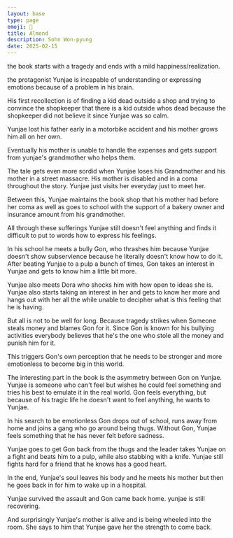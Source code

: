 ```yaml
---
layout: base
type: page
emoji: 🌰 
title: Almond 
description: Sohn Won-pyung
date: 2025-02-15
---
```


the book starts with a tragedy and ends with a mild happiness/realization.


the protagonist Yunjae is incapable of understanding or expressing emotions because of a problem in his brain.

His first recollection is of finding a kid dead outside a shop and trying to convince the shopkeeper that there is a kid outside whos dead because the shopkeeper did not believe it since Yunjae was so calm.


Yunjae lost his father early in a motorbike accident and his mother grows him all on her own.


Eventually his mother is unable to handle the expenses and gets support from yunjae's grandmother who helps them.


The tale gets even more sordid when Yunjae loses his Grandmother and his mother in a street massacre. His mother is disabled and in a coma throughout the story. Yunjae just visits her everyday just to meet her.


Between this, Yunjae maintains the book shop that his mother had before her coma as well as goes to school with the support of a bakery owner and insurance amount from his grandmother.


All through these sufferings Yunjae still doesn't feel anything and finds it difficult to put to words how to express his feelings.


In his school he meets a bully Gon, who thrashes him because Yunjae doesn't show subservience because he literally doesn't know how to do it. After beating Yunjae to a pulp a bunch of times, Gon takes an interest in Yunjae and gets to know him a little bit more.


Yunjae also meets Dora who shocks him with how open to ideas she is. Yunjae also starts taking an interest in her and gets to know her more and hangs out with her all the while unable to decipher what is this feeling that he is having.


But all is not to be well for long. Because tragedy strikes when Someone steals money and blames Gon for it. Since Gon is known for his bullying activities everybody believes that he's the one who stole all the money and punish him for it.


This triggers Gon's own perception that he needs to be stronger and more emotionless to become big in this world.


The interesting part in the book is the asymmetry between Gon on Yunjae. Yunjae is someone who can't feel but wishes he could feel something and tries his best to emulate it in the real world. Gon feels everything, but because of his tragic life he doesn't want to feel anything, he wants to Yunjae.


In his search to be emotionless Gon drops out of school, runs away from home and joins a gang who go around being thugs. Without Gon, Yunjae feels something that he has never felt before sadness. 


Yunjae goes to get Gon back from the thugs and the leader takes Yunjae on a fight and beats him to a pulp, while also stabbing with a knife. Yunjae still fights hard for a friend that he knows has a good heart. 

In the end, Yunjae's soul leaves his body and he meets his mother but then he goes back in for him to wake up in a hospital. 

Yunjae survived the assault and Gon came back home. yunjae is still recovering.

And surprisingly Yunjae's mother is alive and is being wheeled into the room. She says to him that Yunjae gave her the strength to come back.